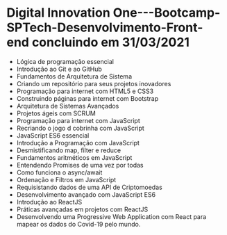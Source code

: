 # Digital Innovation One---Bootcamp-SPTech-Desenvolvimento-Front-end concluindo em 31/03/2021

- Lógica de programação essencial
- Introdução ao Git e ao GitHub
- Fundamentos de Arquitetura de Sistema
- Criando um repositório para seus projetos inovadores
- Programação para internet com HTML5 e CSS3
- Construindo páginas para internet com Bootstrap
- Arquitetura de Sistemas Avançados
- Projetos ágeis com SCRUM
- Programação para internet com JavaScript
- Recriando o jogo d cobrinha com JavaScript
- JavaScript ES6 essencial
- Introdução a Programação com JavaScript
- Desmistificando map, filter e reduce
- Fundamentos aritméticos em JavaScript
- Entendendo Promises de uma vez por todas
- Como funciona o async/await
- Ordenação e Filtros em JavaScript
- Requisistando dados de uma API de Criptomoedas
- Desenvolvimento avançado com JavaScript ES6
- Introdução ao ReactJS
- Práticas avançadas em projetos com ReactJS
- Desenvolvendo uma Progressive Web Application com React para mapear os dados do Covid-19 pelo mundo.
